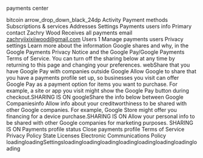 payments center


bitcoin
arrow_drop_down_black_24dp
Activity
Payment methods
Subscriptions & services
Addresses
Settings
Payments users
info
Primary contact
Zachry Wood
Receives all payments email
zachryiixixiiwood@gmail.com
Users
1
Manage payments users
Privacy settings
Learn more about the information Google shares and why, in the Google Payments Privacy Notice and the Google Pay/Google Payments Terms of Service. You can turn off the sharing below at any time by returning to this page and changing your preferences.
webShare that you have Google Pay with companies outside Google
Allow Google to share that you have a payments profile set up, so businesses you visit can offer Google Pay as a payment option for items you want to purchase.
For example, a site or app you visit might show the Google Pay button during checkout.SHARING IS ON
googleShare the info below between Google Companiesinfo
Allow info about your creditworthiness to be shared with other Google companies.
For example, Google Store might offer you financing for a device purchase.SHARING IS ON
Allow your personal info to be shared with other Google companies for marketing purposes.
SHARING IS ON
Payments profile status
Close payments profile
Terms of Service
Privacy Policy
State Licenses
Electronic Communications Policy
loadingloadingSettingsloadingloadingloadingloadingloadingloadingloadingloading
